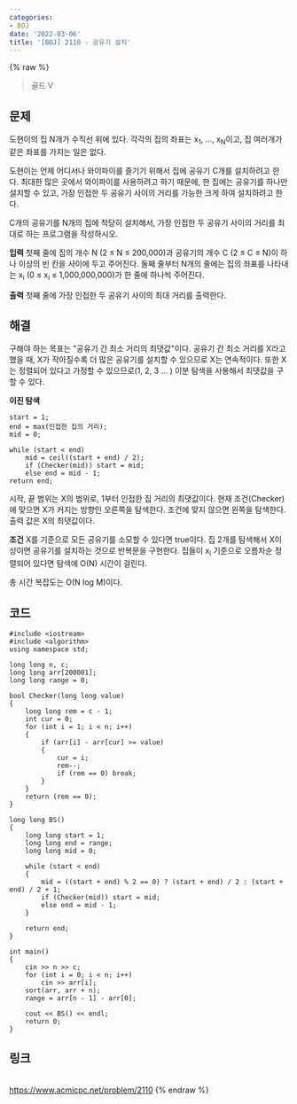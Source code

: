 ```yaml
---
categories:
- BOJ
date: '2022-03-06'
title: '[BOJ] 2110 - 공유기 설치'
---
```


{% raw %}
> 골드 V<br>

## 문제
도현이의 집 N개가 수직선 위에 있다. 각각의 집의 좌표는 x<sub>1</sub>, ..., x<sub>N</sub>이고, 집 여러개가 같은 좌표를 가지는 일은 없다.

도현이는 언제 어디서나 와이파이를 즐기기 위해서 집에 공유기 C개를 설치하려고 한다. 최대한 많은 곳에서 와이파이를 사용하려고 하기 때문에, 한 집에는 공유기를 하나만 설치할 수 있고, 가장 인접한 두 공유기 사이의 거리를 가능한 크게 하여 설치하려고 한다.

C개의 공유기를 N개의 집에 적당히 설치해서, 가장 인접한 두 공유기 사이의 거리를 최대로 하는 프로그램을 작성하시오.

**입력**
첫째 줄에 집의 개수 N (2 ≤ N ≤ 200,000)과 공유기의 개수 C (2 ≤ C ≤ N)이 하나 이상의 빈 칸을 사이에 두고 주어진다. 둘째 줄부터 N개의 줄에는 집의 좌표를 나타내는 x<sub>i</sub>  (0 ≤ x<sub>i</sub>  ≤ 1,000,000,000)가 한 줄에 하나씩 주어진다.

**출력**
첫째 줄에 가장 인접한 두 공유기 사이의 최대 거리를 출력한다.

##  해결
구해야 하는 목표는 "공유기 간 최소 거리의 최댓값"이다. 공유기 간 최소 거리를 X라고 했을 때, X가 작아질수록 더 많은 공유기를 설치할 수 있으므로 X는 연속적이다. 또한 X는 정렬되어 있다고 가정할 수 있으므로(1, 2, 3 ... ) 이분 탐색을 사용해서 최댓값을 구할 수 있다.

**이진 탐색**
```
start = 1;
end = max(인접한 집의 거리);
mid = 0;

while (start < end)
	mid = ceil((start + end) / 2);
	if (Checker(mid)) start = mid;
	else end = mid - 1;
return end;
```
시작, 끝 범위는 X의 범위로, 1부터 인접한 집 거리의 최댓값이다. 현재 조건(Checker)에 맞으면 X가 커지는 방향인 오른쪽을 탐색한다. 조건에 맞지 않으면 왼쪽을 탐색한다. 출력 값은 X의 최댓값이다.

**조건**
X를 기준으로 모든 공유기를 소모할 수 있다면 true이다.
집 2개를 탐색해서 X이상이면 공유기를 설치하는 것으로 반복문을 구현한다. 집들이 x<sub>i</sub> 기준으로 오름차순 정렬되어 있다면 탐색에 O(N) 시간이 걸린다.

총 시간 복잡도는 O(N log M)이다.

## 코드
```
#include <iostream>
#include <algorithm>
using namespace std;

long long n, c;
long long arr[200001];
long long range = 0;

bool Checker(long long value)
{
	long long rem = c - 1;
	int cur = 0;
	for (int i = 1; i < n; i++)
	{
		if (arr[i] - arr[cur] >= value)
		{
			cur = i;
			rem--;
			if (rem == 0) break;
		}
	}
	return (rem == 0);
}

long long BS()
{
	long long start = 1;
	long long end = range;
	long long mid = 0;

	while (start < end)
	{
		mid = ((start + end) % 2 == 0) ? (start + end) / 2 : (start + end) / 2 + 1;
		if (Checker(mid)) start = mid;
		else end = mid - 1;
	}

	return end;
}

int main()
{
	cin >> n >> c;
	for (int i = 0; i < n; i++)
		cin >> arr[i];
	sort(arr, arr + n);
	range = arr[n - 1] - arr[0];

	cout << BS() << endl;
	return 0;
}
```

## 링크
<br>https://www.acmicpc.net/problem/2110
{% endraw %}